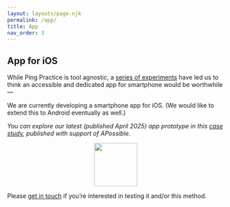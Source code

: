 ```yaml
---
layout: layouts/page.njk
permalink: /app/
title: App
nav_order: 3
---
```


<h2>App for iOS</h2>
          <p>
            While Ping Practice is tool agnostic, a
            <a href="https://ping-practice.gitbook.io/pings/experiments" target="_blank"
              >series of experiments</a
            >
            have led us to think an accessible and dedicated app for smartphone
            would be worthwhile —
          </p>
          <p>
            We are currently developing a smartphone app for iOS. (We would like to extend this to Android eventually as well.)
          </p>
          <p>
            <i>You can explore our latest (published April 2025) app prototype in this <a href="https://apossible.com/collections/ae-002-ping-practice/project-overview?view=stack" target="_blank">case study</a>, published with support of APossible.</i>
          </p>
          <figure style="text-align: center">
            <img src="/assets/images/ping-practice-app-icon.png" width="100" />
          </figure>
          <p>
            Please
            <a
              href="https://docs.google.com/forms/d/1Aa1w-QsuuN9waNCW_UCEq925PwrJQ3QTEe3NDQVbpfA/edit"
              target="_blank"
              >get in touch</a
            >
            if you’re interested in testing it and/or this method.
          </p>
